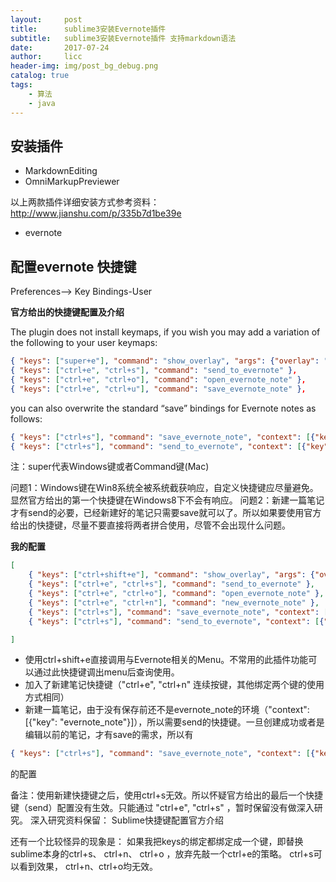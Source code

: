 ```yaml
---
layout:     post
title:      sublime3安装Evernote插件
subtitle:   sublime3安装Evernote插件 支持markdown语法
date:       2017-07-24
author:     licc
header-img: img/post_bg_debug.png
catalog: true
tags:
    - 算法
    - java
---
```


## 安装插件
  - MarkdownEditing 
  - OmniMarkupPreviewer

以上两款插件详细安装方式参考资料：http://www.jianshu.com/p/335b7d1be39e
  - evernote
## 配置evernote 快捷键

Preferences--> Key Bindings-User

**官方给出的快捷键配置及介绍**

The plugin does not install keymaps, if you wish you may add a variation of the following to your user keymaps:
```json
{ "keys": ["super+e"], "command": "show_overlay", "args": {"overlay": "command_palette", "text": "Evernote: "} },
{ "keys": ["ctrl+e", "ctrl+s"], "command": "send_to_evernote" },
{ "keys": ["ctrl+e", "ctrl+o"], "command": "open_evernote_note" },
{ "keys": ["ctrl+e", "ctrl+u"], "command": "save_evernote_note" },
```

you can also overwrite the standard “save” bindings for Evernote notes as follows:
```json
{ "keys": ["ctrl+s"], "command": "save_evernote_note", "context": [{"key": "evernote_note"}] },
{ "keys": ["ctrl+s"], "command": "send_to_evernote", "context": [{"key": "evernote_note", "operator": "equal", "operand": false}, {"key": "selector", "operator": "equal", "operand": "text.html.markdown.evernote"}] },
```

注：super代表Windows键或者Command键(Mac)

问题1：Windows键在Win8系统全被系统截获响应，自定义快捷键应尽量避免。显然官方给出的第一个快捷键在Windows8下不会有响应。
问题2：新建一篇笔记才有send的必要，已经新建好的笔记只需要save就可以了。所以如果要使用官方给出的快捷键，尽量不要直接将两者拼合使用，尽管不会出现什么问题。

**我的配置**
```json
[
    { "keys": ["ctrl+shift+e"], "command": "show_overlay", "args": {"overlay": "command_palette", "text": "Evernote: "} },
    { "keys": ["ctrl+e", "ctrl+s"], "command": "send_to_evernote" },
    { "keys": ["ctrl+e", "ctrl+o"], "command": "open_evernote_note" },
    { "keys": ["ctrl+e", "ctrl+n"], "command": "new_evernote_note" },
    { "keys": ["ctrl+s"], "command": "save_evernote_note", "context": [{"key": "evernote_note"}] },
    { "keys": ["ctrl+s"], "command": "send_to_evernote", "context": [{"key": "evernote_note", "operator": "equal", "operand": false}, {"key": "selector", "operator": "equal", "operand": "text.html.markdown.evernote"}] }

]
```
- 使用ctrl+shift+e直接调用与Evernote相关的Menu。不常用的此插件功能可以通过此快捷键调出menu后查询使用。
- 加入了新建笔记快捷键（"ctrl+e", "ctrl+n" 连续按键，其他绑定两个键的使用方式相同）
- 新建一篇笔记，由于没有保存前还不是evernote_note的环境（"context": [{"key": "evernote_note"}]），所以需要send的快捷键。一旦创建成功或者是编辑以前的笔记，才有save的需求，所以有
```json
{ "keys": ["ctrl+s"], "command": "save_evernote_note", "context": [{"key": "evernote_note"}] }
```
的配置

备注：使用新建快捷键之后，使用ctrl+s无效。所以怀疑官方给出的最后一个快捷键（send）配置没有生效。只能通过 "ctrl+e", "ctrl+s" ，暂时保留没有做深入研究。
深入研究资料保留： Sublime快捷键配置官方介绍

还有一个比较怪异的现象是：
如果我把keys的绑定都绑定成一个键，即替换sublime本身的ctrl+s、 ctrl+n、 ctrl+o ，放弃先敲一个ctrl+e的策略。
ctrl+s可以看到效果， ctrl+n、ctrl+o均无效。
